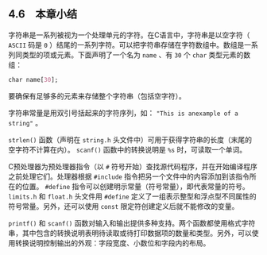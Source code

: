 ## 4.6　本章小结

字符串是一系列被视为一个处理单元的字符。在C语言中，字符串是以空字符（ `ASCII` 码是 `0` ）结尾的一系列字符。可以把字符串存储在字符数组中。数组是一系列同类型的项或元素。下面声明了一个名为 `name` 、有 `30` 个 `char` 类型元素的数组：

```css
char name[30];
```

要确保有足够多的元素来存储整个字符串（包括空字符）。

字符串常量是用双引号括起来的字符序列，如： `"This is anexample of a string"` 。

`strlen()` 函数（声明在 `string.h` 头文件中）可用于获得字符串的长度（末尾的空字符不计算在内）。 `scanf()` 函数中的转换说明是 `%s` 时，可读取一个单词。

C预处理器为预处理器指令（以 `#` 符号开始）查找源代码程序，并在开始编译程序之前处理它们。处理器根据 `#include` 指令把另一个文件中的内容添加到该指令所在的位置。 `#define` 指令可以创建明示常量（符号常量），即代表常量的符号。 `limits.h` 和 `float.h` 头文件用 `#define` 定义了一组表示整型和浮点型不同属性的符号常量。另外，还可以使用 `const` 限定符创建定义后就不能修改的变量。

`printf()` 和 `scanf()` 函数对输入和输出提供多种支持。两个函数都使用格式字符串，其中包含的转换说明表明待读取或待打印数据项的数量和类型。另外，可以使用转换说明控制输出的外观：字段宽度、小数位和字段内的布局。


